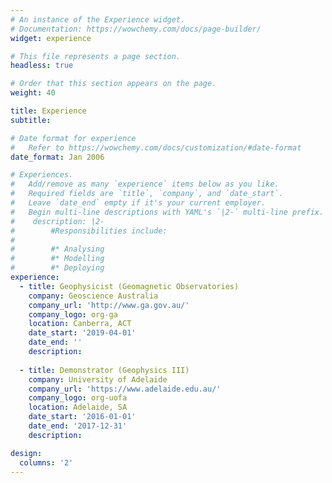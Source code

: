 ```yaml
---
# An instance of the Experience widget.
# Documentation: https://wowchemy.com/docs/page-builder/
widget: experience

# This file represents a page section.
headless: true

# Order that this section appears on the page.
weight: 40

title: Experience
subtitle:

# Date format for experience
#   Refer to https://wowchemy.com/docs/customization/#date-format
date_format: Jan 2006

# Experiences.
#   Add/remove as many `experience` items below as you like.
#   Required fields are `title`, `company`, and `date_start`.
#   Leave `date_end` empty if it's your current employer.
#   Begin multi-line descriptions with YAML's `|2-` multi-line prefix.
#    description: |2-
#        #Responsibilities include:
#        
#        #* Analysing
#        #* Modelling
#        #* Deploying
experience:
  - title: Geophysicist (Geomagnetic Observatories)
    company: Geoscience Australia
    company_url: 'http://www.ga.gov.au/'
    company_logo: org-ga
    location: Canberra, ACT
    date_start: '2019-04-01'
    date_end: ''
    description:
        
  - title: Demonstrator (Geophysics III)
    company: University of Adelaide
    company_url: 'https://www.adelaide.edu.au/'
    company_logo: org-uofa
    location: Adelaide, SA
    date_start: '2016-01-01'
    date_end: '2017-12-31'
    description:

design:
  columns: '2'
---
```

